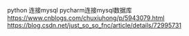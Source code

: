 python 连接mysql
pycharm连接mysql数据库    https://www.cnblogs.com/chuxiuhong/p/5943079.html    https://blog.csdn.net/just_so_so_fnc/article/details/72995731
